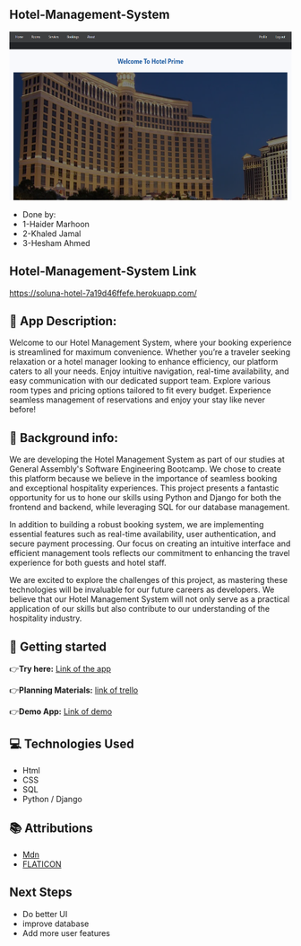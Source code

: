 ## Hotel-Management-System

<img src="./HMS_app/static/images/image.png" width="600" height="300" alt="picture of app">

- Done by: 
- 1-Haider Marhoon
- 2-Khaled Jamal
- 3-Hesham Ahmed

## Hotel-Management-System Link
https://soluna-hotel-7a19d46ffefe.herokuapp.com/


## 🏨 App Description:

Welcome to our Hotel Management System, where your booking experience is streamlined for maximum convenience. Whether you’re a traveler seeking relaxation or a hotel manager looking to enhance efficiency, our platform caters to all your needs. Enjoy intuitive navigation, real-time availability, and easy communication with our dedicated support team. Explore various room types and pricing options tailored to fit every budget. Experience seamless management of reservations and enjoy your stay like never before!


## 🔎 Background info:

We are developing the Hotel Management System as part of our studies at General Assembly's Software Engineering Bootcamp. We chose to create this platform because we believe in the importance of seamless booking and exceptional hospitality experiences. This project presents a fantastic opportunity for us to hone our skills using Python and Django for both the frontend and backend, while leveraging SQL for our database management.

In addition to building a robust booking system, we are implementing essential features such as real-time availability, user authentication, and secure payment processing. Our focus on creating an intuitive interface and efficient management tools reflects our commitment to enhancing the travel experience for both guests and hotel staff.

We are excited to explore the challenges of this project, as mastering these technologies will be invaluable for our future careers as developers. We believe that our Hotel Management System will not only serve as a practical application of our skills but also contribute to our understanding of the hospitality industry.

## 🔭 Getting started

👉**Try here:** [Link of the app](https://soluna-hotel-7a19d46ffefe.herokuapp.com/)

👉**Planning Materials:** [link of trello](https://trello.com/b/26tPJyay/hotel-management-system)

👉**Demo App:** [Link of demo](https://demo.qloapps.com/)

## 💻 Technologies Used

- Html
- CSS
- SQL
- Python / Django

## 📚 Attributions

- [Mdn](https://developer.mozilla.org/en-US/docs/Web/CSS)
- [FLATICON](https://www.flaticon.com/)

## Next Steps

- Do better UI
- improve database
- Add more user features
